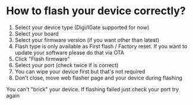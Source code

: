 # How to flash your device correctly?

1. Select your device type (Digi/IGate supported for now)
2. Select your board
3. Select your firmware version (if you want other than latest)
4. Flash type is only available as First flash / Factory reset. If you want to update your software please do that via OTA
5. Click "Flash firmware"
6. Select your port (check twice if is correct)
7. You can wipe your device first but that's not required
8. Don't close, move web flasher page and your device during flashing

You can't "brick" your device. If flashing failed just check your port try again
